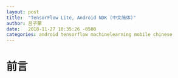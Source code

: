 ```yaml
---
layout: post
title:  "TensorFlow Lite, Android NDK (中文简体)"
author: 吕子蒙
date:   2018-11-27 10:35:26 -0500
categories: android tensorflow machinelearning mobile chinese
---
```


# 前言

[android-studio]: https://developer.android.com/studio/
[add-native-code]: https://developer.android.com/studio/projects/add-native-code
[instant-run]: https://developer.android.com/studio/run/#instant-run
[intro-to-activities]: https://developer.android.com/guide/components/activities/intro-activities
[bazel-url]: https://bazel.build
[homebrew-url]: https://brew.sh
